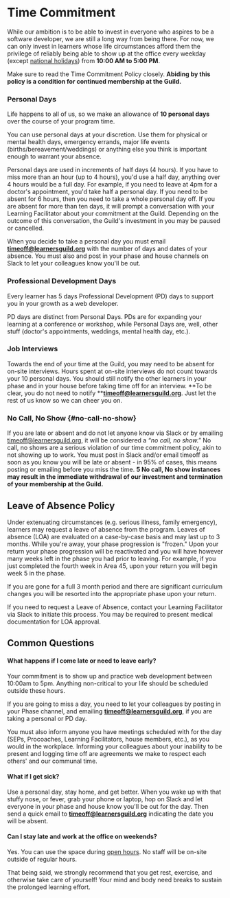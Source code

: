 # Time Commitment

While our ambition is to be able to invest in everyone who aspires to be a software developer, we are still a long way from being there. For now, we can only invest in learners whose life circumstances afford them the privilege of reliably being able to show up at the office every weekday \(except [national holidays](../General/Holiday_List.md)\) from **10:00 AM to 5:00 PM**.

Make sure to read the Time Commitment Policy closely. **Abiding by this policy is a condition for continued membership at the Guild.**

### Personal Days

Life happens to all of us, so we make an allowance of **10 personal days** over the course of your program time.

You can use personal days at your discretion. Use them for physical or mental health days, emergency errands, major life events \(births/bereavement/weddings\) or anything else you think is important enough to warrant your absence.

Personal days are used in increments of half days \(4 hours\). If you have to miss more than an hour \(up to 4 hours\), you'd use a half day, anything over 4 hours would be a full day. For example, if you need to leave at 4pm for a doctor's appointment, you'd take half a personal day. If you need to be absent for 6 hours, then you need to take a whole personal day off. If you are absent for more than ten days, it will prompt a conversation with your Learning Facilitator about your commitment at the Guild. Depending on the outcome of this conversation, the Guild's investment in you may be paused or cancelled.

When you decide to take a personal day you must email [**timeoff@learnersguild.org**](mailto:timeoff@learnersguild.org) with the number of days and dates of your absence. You must also and post in your phase and house channels on Slack to let your colleagues know you'll be out.

### Professional Development Days

Every learner has 5 days Professional Development \(PD\) days to support you in your growth as a web developer.

PD days are distinct from Personal Days. PDs are for expanding your learning at a conference or workshop, while Personal Days are, well, other stuff \(doctor's appointments, weddings, mental health day, etc.\).

### Job Interviews

Towards the end of your time at the Guild, you may need to be absent for on-site interviews. Hours spent at on-site interviews do not count towards your 10 personal days. You should still notify the other learners in your phase and in your house before taking time off for an interview. **To be clear, you do not need to notify **[**timeoff@learnersguild.org**](mailto:timeoff@learnersguild.org). Just let the rest of us know so we can cheer you on.

### No Call, No Show {#no-call-no-show}

If you are late or absent and do not let anyone know via Slack or by emailing [timeoff@learnersguild.org](mailto:timeoff@learnersguild.org), it will be considered a _“no call, no show.”_ No call, no shows are a serious violation of our time commitment policy, akin to not showing up to work. You must post in Slack and/or email timeoff as soon as you know you will be late or absent - in 95% of cases, this means posting or emailing before you miss the time. **5 No call, No show instances may result in the immediate withdrawal of our investment and termination of your membership at the Guild.**

## Leave of Absence Policy

Under extenuating circumstances \(e.g. serious illness, family emergency\), learners may request a leave of absence from the program. Leaves of absence \(LOA\) are evaluated on a case-by-case basis and may last up to 3 months. While you're away, your phase progression is "frozen." Upon your return your phase progression will be reactivated and you will have however many weeks left in the phase you had prior to leaving. For example, if you just completed the fourth week in Area 45, upon your return you will begin week 5 in the phase.

If you are gone for a full 3 month period and there are significant curriculum changes you will be resorted into the appropriate phase upon your return.

If you need to request a Leave of Absence, contact your Learning Facilitator via Slack to initiate this process.    You may be required to present medical documentation for LOA approval.

## Common Questions

#### What happens if I come late or need to leave early?

Your commitment is to show up and practice web development between 10:00am to 5pm. Anything non-critical to your life should be scheduled outside these hours.

If you are going to miss a day, you need to let your colleagues by posting in your Phase channel, and emailing [**timeoff@learnersguild.org**](mailto:timeoff@learnersguild.org), if you are taking a personal or PD day.

You must also inform anyone you have meetings scheduled with for the day \(SEPs, Procoaches, Learning Facilitators, house members, etc.\), as you would in the workplace. Informing your colleagues about your inability to be present and logging time off are agreements we make to respect each others' and our communal time.

#### What if I get sick?

Use a personal day, stay home, and get better. When you wake up with that stuffy nose, or fever, grab your phone or laptop, hop on Slack and let everyone in your phase and house know you'll be out for the day. Then send a quick email to [**timeoff@learnersguild.org**](mailto:timeoff@learnersguild.org) indicating the date you will be absent.

#### Can I stay late and work at the office on weekends?

Yes. You can use the space during [open hours](./Oakland_Building.md#hours). No staff will be on-site outside of regular hours.

That being said, we strongly recommend that you get rest, exercise, and otherwise take care of yourself! Your mind and body need breaks to sustain the prolonged learning effort.

